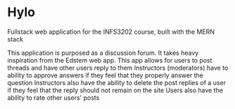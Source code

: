 # Hylo
Fullstack web application for the INFS3202 course, built with the MERN stack

This application is purposed as a discussion forum. It takes heavy inspiration from the Edstem web app.
This app allows for users to post threads and have other users reply to them
Instructors (moderators) have to ability to approve answers if they feel that they properly answer the question
Instructors also have the ability to delete the post replies of a user if they feel that the reply should not remain on the site
Users also have the ability to rate other users' posts
